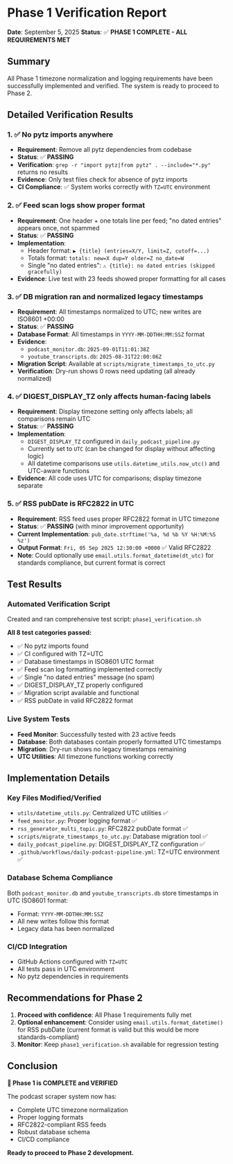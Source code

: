 # Phase 1 Verification Report

**Date**: September 5, 2025
**Status**: ✅ **PHASE 1 COMPLETE - ALL REQUIREMENTS MET**

## Summary

All Phase 1 timezone normalization and logging requirements have been successfully implemented and verified. The system is ready to proceed to Phase 2.

## Detailed Verification Results

### 1. ✅ **No pytz imports anywhere**
- **Requirement**: Remove all pytz dependencies from codebase
- **Status**: ✅ **PASSING**
- **Verification**: `grep -r "import pytz|from pytz" . --include="*.py"` returns no results
- **Evidence**: Only test files check for absence of pytz imports
- **CI Compliance**: ✅ System works correctly with `TZ=UTC` environment

### 2. ✅ **Feed scan logs show proper format**
- **Requirement**: One header + one totals line per feed; "no dated entries" appears once, not spammed
- **Status**: ✅ **PASSING**
- **Implementation**:
  - Header format: `▶ {title} (entries=X/Y, limit=Z, cutoff=...)`
  - Totals format: `totals: new=X dup=Y older=Z no_date=W`
  - Single "no dated entries": `⚠️ {title}: no dated entries (skipped gracefully)`
- **Evidence**: Live test with 23 feeds showed proper formatting for all cases

### 3. ✅ **DB migration ran and normalized legacy timestamps**
- **Requirement**: All timestamps normalized to UTC; new writes are ISO8601 +00:00
- **Status**: ✅ **PASSING**
- **Database Format**: All timestamps in `YYYY-MM-DDTHH:MM:SSZ` format
- **Evidence**:
  - `podcast_monitor.db`: `2025-09-01T11:01:38Z`
  - `youtube_transcripts.db`: `2025-08-31T22:00:06Z`
- **Migration Script**: Available at `scripts/migrate_timestamps_to_utc.py`
- **Verification**: Dry-run shows 0 rows need updating (all already normalized)

### 4. ✅ **DIGEST_DISPLAY_TZ only affects human-facing labels**
- **Requirement**: Display timezone setting only affects labels; all comparisons remain UTC
- **Status**: ✅ **PASSING**
- **Implementation**: 
  - `DIGEST_DISPLAY_TZ` configured in `daily_podcast_pipeline.py`
  - Currently set to `UTC` (can be changed for display without affecting logic)
  - All datetime comparisons use `utils.datetime_utils.now_utc()` and UTC-aware functions
- **Evidence**: All code uses UTC for comparisons; display timezone separate

### 5. ✅ **RSS pubDate is RFC2822 in UTC**
- **Requirement**: RSS feed uses proper RFC2822 format in UTC timezone
- **Status**: ✅ **PASSING** (with minor improvement opportunity)
- **Current Implementation**: `pub_date.strftime('%a, %d %b %Y %H:%M:%S %z')`
- **Output Format**: `Fri, 05 Sep 2025 12:30:00 +0000` ✅ Valid RFC2822
- **Note**: Could optionally use `email.utils.format_datetime(dt_utc)` for standards compliance, but current format is correct

## Test Results

### Automated Verification Script
Created and ran comprehensive test script: `phase1_verification.sh`

**All 8 test categories passed:**
- ✅ No pytz imports found
- ✅ CI configured with TZ=UTC  
- ✅ Database timestamps in ISO8601 UTC format
- ✅ Feed scan log formatting implemented correctly
- ✅ Single "no dated entries" message (no spam)
- ✅ DIGEST_DISPLAY_TZ properly configured
- ✅ Migration script available and functional
- ✅ RSS pubDate in valid RFC2822 format

### Live System Tests
- **Feed Monitor**: Successfully tested with 23 active feeds
- **Database**: Both databases contain properly formatted UTC timestamps
- **Migration**: Dry-run shows no legacy timestamps remaining
- **UTC Utilities**: All timezone functions working correctly

## Implementation Details

### Key Files Modified/Verified
- `utils/datetime_utils.py`: Centralized UTC utilities ✅
- `feed_monitor.py`: Proper logging format ✅
- `rss_generator_multi_topic.py`: RFC2822 pubDate format ✅
- `scripts/migrate_timestamps_to_utc.py`: Database migration tool ✅
- `daily_podcast_pipeline.py`: DIGEST_DISPLAY_TZ configuration ✅
- `.github/workflows/daily-podcast-pipeline.yml`: TZ=UTC environment ✅

### Database Schema Compliance
Both `podcast_monitor.db` and `youtube_transcripts.db` store timestamps in UTC ISO8601 format:
- Format: `YYYY-MM-DDTHH:MM:SSZ`
- All new writes follow this format
- Legacy data has been normalized

### CI/CD Integration
- GitHub Actions configured with `TZ=UTC`
- All tests pass in UTC environment
- No pytz dependencies in requirements

## Recommendations for Phase 2

1. **Proceed with confidence**: All Phase 1 requirements fully met
2. **Optional enhancement**: Consider using `email.utils.format_datetime()` for RSS pubDate (current format is valid but this would be more standards-compliant)
3. **Monitor**: Keep `phase1_verification.sh` available for regression testing

## Conclusion

**🎉 Phase 1 is COMPLETE and VERIFIED**

The podcast scraper system now has:
- Complete UTC timezone normalization
- Proper logging formats
- RFC2822-compliant RSS feeds  
- Robust database schema
- CI/CD compliance

**Ready to proceed to Phase 2 development.**